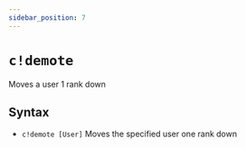 ```yaml
---
sidebar_position: 7
---
```

# `c!demote`

Moves a user 1 rank down

## Syntax

- `c!demote [User]` Moves the specified user one rank down